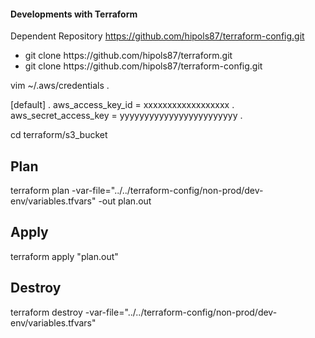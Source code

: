 #### Developments with Terraform

Dependent Repository https://github.com/hipols87/terraform-config.git

<ul>
<li>git clone https://github.com/hipols87/terraform.git</li>
<li>git clone https://github.com/hipols87/terraform-config.git</li>
</ul>

vim ~/.aws/credentials . 

[default] . 
aws_access_key_id = xxxxxxxxxxxxxxxxxx . 
aws_secret_access_key = yyyyyyyyyyyyyyyyyyyyyyyy . 

cd terraform/s3_bucket

## Plan

terraform plan -var-file="../../terraform-config/non-prod/dev-env/variables.tfvars" -out plan.out

## Apply

terraform apply "plan.out"

## Destroy

terraform destroy -var-file="../../terraform-config/non-prod/dev-env/variables.tfvars"
